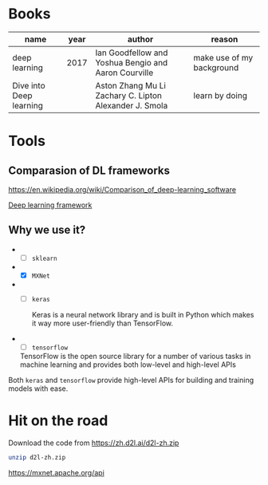 # Books
|name  |   year |  author|reason|
|-----|--------|-------|--------|
|deep learning  |   2017|   Ian Goodfellow and Yoshua Bengio and Aaron Courville|make use of my background|
|Dive into Deep learning||Aston Zhang Mu Li Zachary C. Lipton Alexander J. Smola|learn by doing|

# Tools
## Comparasion of DL frameworks
https://en.wikipedia.org/wiki/Comparison_of_deep-learning_software

[Deep learning framework](https://developer.nvidia.com/deep-learning-frameworks)

## Why we use it?
* -[ ] `sklearn`
* -[x] `MXNet`
* -[ ] `keras` 
    
    Keras is a neural network library  and is built in Python which makes it way more user-friendly than TensorFlow. 
* -[ ] `tensorflow`

   TensorFlow is the open source library for a number of various tasks in machine learning and provides both low-level and high-level APIs
   
Both `keras` and `tensorflow` provide high-level APIs for building and training models with ease.

# Hit on the road
Download the code from https://zh.d2l.ai/d2l-zh.zip

```sh
unzip d2l-zh.zip
```

https://mxnet.apache.org/api

